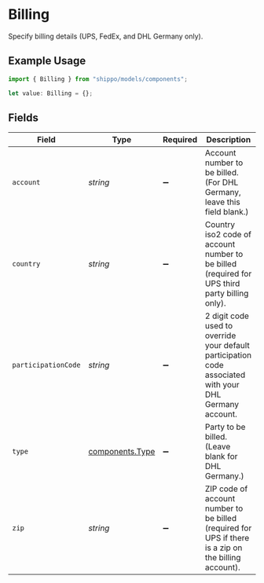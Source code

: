 # Billing

Specify billing details (UPS, FedEx, and DHL Germany only).

## Example Usage

```typescript
import { Billing } from "shippo/models/components";

let value: Billing = {};
```

## Fields

| Field                                                                                                   | Type                                                                                                    | Required                                                                                                | Description                                                                                             |
| ------------------------------------------------------------------------------------------------------- | ------------------------------------------------------------------------------------------------------- | ------------------------------------------------------------------------------------------------------- | ------------------------------------------------------------------------------------------------------- |
| `account`                                                                                               | *string*                                                                                                | :heavy_minus_sign:                                                                                      | Account number to be billed. (For DHL Germany, leave this field blank.)                                 |
| `country`                                                                                               | *string*                                                                                                | :heavy_minus_sign:                                                                                      | Country iso2 code of account number to be billed (required for UPS third party billing only).           |
| `participationCode`                                                                                     | *string*                                                                                                | :heavy_minus_sign:                                                                                      | 2 digit code used to override your default participation code associated with your DHL Germany account. |
| `type`                                                                                                  | [components.Type](../../models/components/type.md)                                                      | :heavy_minus_sign:                                                                                      | Party to be billed. (Leave blank for DHL Germany.)                                                      |
| `zip`                                                                                                   | *string*                                                                                                | :heavy_minus_sign:                                                                                      | ZIP code of account number to be billed (required for UPS if there is a zip on the billing account).    |